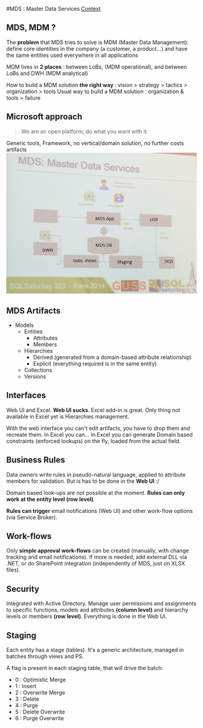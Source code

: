 #MDS : Master Data Services
[Context](https://github.com/Fleid/SQLSat-Paris-2014---DQS-MDS-PreConf/blob/master/README.md)

## MDS, MDM ?
The **problem** that MDS tries to solve is MDM (Master Data Management): define core identities in the company (a customer, a product...) and have the same entities used everywhere in all applications

MDM lives in **2 places** : between LoBs, (MDM operational), and between LoBs and DWH (MDM analytical)

How to build a MDM solution **the right way** : vision > strategy > tactics > organization > tools
Usual way to build a MDM solution : organization & tools > failure

## Microsoft approach 
> We are an open platform, do what you want with it.

Generic tools, Framework, no vertical/domain solution, no further costs
artifacts
<img src="https://github.com/Fleid/SQLSat-Paris-2014---DQS-MDS-PreConf/blob/master/img/MDS1.JPG" width="600">

## MDS Artifacts

- Models
  - Entities
    - Attributes
    - Members
  - Hierarchies
    - Derived (generated from a domain-based attribute relationship)
	- Explicit (everything required is in the same entity)
  - Collections
  - Versions

## Interfaces  

Web UI and Excel. **Web UI sucks**. Excel add-in is great. Only thing not available in Excel yet is Hierarchies management.

With the web interface you can't edit artifacts, you have to drop them and recreate them. In Excel you can... In Excel you can generate Domain based constraints (enforced lookups) on the fly, loaded from the actual field.

## Business Rules

Data owners write rules in pseudo-natural language, applied to attribute members for validation. But is has to be done in the **Web UI** :/

Domain based look-ups are not possible at the moment. **Rules can only work at the entity level (row level)**.

**Rules can trigger** email notifications (Web UI) and other work-flow options (via Service Broker).

## Work-flows

Only **simple approval work-flows** can be created (manually, with change tracking and email notifications). If more is needed, add external DLL via .NET, or do SharePoint integration (independently of MDS, just on XLSX files).

## Security

Integrated with Active Directory. Manage user permissions and assignments to specific functions, models and attributes **(column level)** and hierarchy levels or members **(row level)**. Everything is done in the Web UI.

## Staging

Each entity has a stage (tables). It's a generic architecture, managed in batches through views and PS.

A flag is present in each staging table, that will drive the batch:
- 0 : Optimistic Merge
- 1 : Insert
- 2 : Overwrite Merge
- 3 : Delete
- 4 : Purge
- 5 : Delete Overwrite
- 6 : Purge Overwrite